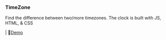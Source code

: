 ### TimeZone
Find the difference between two/more timezones. The clock is built with JS, HTML, & CSS 

| 🚀[Demo](http://khaledm.com/projects/timezone/) 
